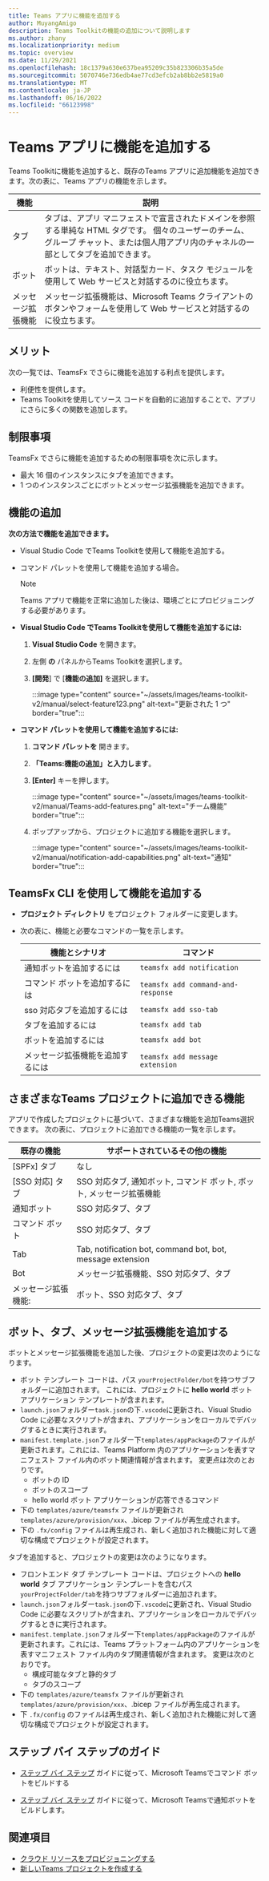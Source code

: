 ```yaml
---
title: Teams アプリに機能を追加する
author: MuyangAmigo
description: Teams Toolkitの機能の追加について説明します
ms.author: zhany
ms.localizationpriority: medium
ms.topic: overview
ms.date: 11/29/2021
ms.openlocfilehash: 18c1379a630e637bea95209c35b823306b35a5de
ms.sourcegitcommit: 5070746e736edb4ae77cd3efcb2ab8bb2e5819a0
ms.translationtype: MT
ms.contentlocale: ja-JP
ms.lasthandoff: 06/16/2022
ms.locfileid: "66123998"
---
```

# <a name="add-capabilities-to-teams-apps"></a>Teams アプリに機能を追加する

Teams Toolkitに機能を追加すると、既存のTeams アプリに追加機能を追加できます。次の表に、Teams アプリの機能を示します。

|**機能**|**説明**|
|--------|-------------|
| タブ |  タブは、アプリ マニフェストで宣言されたドメインを参照する単純な HTML タグです。 個々のユーザーのチーム、グループ チャット、または個人用アプリ内のチャネルの一部としてタブを追加できます。|
| ボット |  ボットは、テキスト、対話型カード、タスク モジュールを使用して Web サービスと対話するのに役立ちます。|
| メッセージ拡張機能 | メッセージ拡張機能は、Microsoft Teams クライアントのボタンやフォームを使用して Web サービスと対話するのに役立ちます。|

## <a name="advantages"></a>メリット

次の一覧では、TeamsFx でさらに機能を追加する利点を提供します。

* 利便性を提供します。
* Teams Toolkitを使用してソース コードを自動的に追加することで、アプリにさらに多くの関数を追加します。

## <a name="limitations"></a>制限事項

TeamsFx でさらに機能を追加するための制限事項を次に示します。

* 最大 16 個のインスタンスにタブを追加できます。
* 1 つのインスタンスごとにボットとメッセージ拡張機能を追加できます。

## <a name="add-capabilities"></a>機能の追加

**次の方法で機能を追加できます。**

* Visual Studio Code でTeams Toolkitを使用して機能を追加する。
* コマンド パレットを使用して機能を追加する場合。

  > [!Note]
  > Teams アプリで機能を正常に追加した後は、環境ごとにプロビジョニングする必要があります。

* **Visual Studio Code でTeams Toolkitを使用して機能を追加するには:**

   1. **Visual Studio Code** を開きます。
   1. 左側 **の** パネルからTeams Toolkitを選択します。
   1. **[開発**] で [**機能の追加]** を選択します。

       :::image type="content" source="~/assets/images/teams-toolkit-v2/manual/select-feature123.png" alt-text="更新された 1 つ" border="true":::

* **コマンド パレットを使用して機能を追加するには:**

   1. **コマンド パレットを** 開きます。
   1. **「Teams:機能の追加」と入力します**。
   1. **[Enter]** キーを押します。

       :::image type="content" source="~/assets/images/teams-toolkit-v2/manual/Teams-add-features.png" alt-text="チーム機能" border="true":::

   1. ポップアップから、プロジェクトに追加する機能を選択します。

       :::image type="content" source="~/assets/images/teams-toolkit-v2/manual/notification-add-capabilities.png" alt-text="通知" border="true":::

## <a name="add-capabilities-using-teamsfx-cli"></a>TeamsFx CLI を使用して機能を追加する

* **プロジェクト ディレクトリ** をプロジェクト フォルダーに変更します。
* 次の表に、機能と必要なコマンドの一覧を示します。

  |機能とシナリオ| コマンド|
  |-----------------------|----------|
  |通知ボットを追加するには |`teamsfx add notification`|
  |コマンド ボットを追加するには |`teamsfx add command-and-response`|
  |sso 対応タブを追加するには |`teamsfx add sso-tab`|
  |タブを追加するには |`teamsfx add tab`|
  |ボットを追加するには |`teamsfx add bot`|
  |メッセージ拡張機能を追加するには |`teamsfx add message extension`|

## <a name="available-capabilities-to-add-for-different-teams-project"></a>さまざまなTeams プロジェクトに追加できる機能

アプリで作成したプロジェクトに基づいて、さまざまな機能を追加Teams選択できます。
次の表に、プロジェクトに追加できる機能の一覧を示します。

|既存の機能|サポートされているその他の機能|
|--------------------|--------------------|
|[SPFx] タブ |なし|
|[SSO 対応] タブ |SSO 対応タブ, 通知ボット, コマンド ボット, ボット, メッセージ拡張機能|
|通知ボット |SSO 対応タブ、タブ|
|コマンド ボット |SSO 対応タブ、タブ|
|Tab |Tab, notification bot, command bot, bot, message extension|
|Bot |メッセージ拡張機能、SSO 対応タブ、タブ|
|メッセージ拡張機能: |ボット、SSO 対応タブ、タブ |

## <a name="add-bot-tab-and-message-extension"></a>ボット、タブ、メッセージ拡張機能を追加する

ボットとメッセージ拡張機能を追加した後、プロジェクトの変更は次のようになります。

* ボット テンプレート コードは、パス `yourProjectFolder/bot`を持つサブフォルダーに追加されます。 これには、プロジェクトに **hello world** ボット アプリケーション テンプレートが含まれます。
* `launch.json`フォルダー`task.json`の下`.vscode`に更新され、Visual Studio Code に必要なスクリプトが含まれ、アプリケーションをローカルでデバッグするときに実行されます。
* `manifest.template.json`フォルダー下`templates/appPackage`のファイルが更新されます。これには、Teams Platform 内のアプリケーションを表すマニフェスト ファイル内のボット関連情報が含まれます。 変更点は次のとおりです。
  * ボットの ID
  * ボットのスコープ
  * hello world ボット アプリケーションが応答できるコマンド
* 下の `templates/azure/teamsfx` ファイルが更新され `templates/azure/provision/xxx`、.bicep ファイルが再生成されます。
* 下の `.fx/config` ファイルは再生成され、新しく追加された機能に対して適切な構成でプロジェクトが設定されます。

タブを追加すると、プロジェクトの変更は次のようになります。

* フロントエンド タブ テンプレート コードは、プロジェクトへの **hello world** タブ アプリケーション テンプレートを含むパス`yourProjectFolder/tab`を持つサブフォルダーに追加されます。
* `launch.json`フォルダー`task.json`の下`.vscode`に更新され、Visual Studio Code に必要なスクリプトが含まれ、アプリケーションをローカルでデバッグするときに実行されます。
* `manifest.template.json`フォルダー下`templates/appPackage`のファイルが更新されます。これには、Teams プラットフォーム内のアプリケーションを表すマニフェスト ファイル内のタブ関連情報が含まれます。 変更は次のとおりです。
  * 構成可能なタブと静的タブ
  * タブのスコープ
* 下の `templates/azure/teamsfx` ファイルが更新され `templates/azure/provision/xxx`、.bicep ファイルが再生成されます。
* 下 `.fx/config` のファイルは再生成され、新しく追加された機能に対して適切な構成でプロジェクトが設定されます。

## <a name="step-by-step-guide"></a>ステップ バイ ステップのガイド

* [ステップ バイ ステップ](../sbs-gs-commandbot.yml) ガイドに従って、Microsoft Teamsでコマンド ボットをビルドする

* [ステップ バイ ステップ](../sbs-gs-notificationbot.yml) ガイドに従って、Microsoft Teamsで通知ボットをビルドします。

## <a name="see-also"></a>関連項目

* [クラウド リソースをプロビジョニングする](provision.md)
* [新しいTeams プロジェクトを作成する](create-new-project.md)
